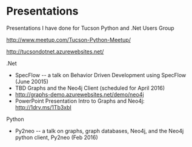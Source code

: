# Presentations
Presentations I have done for Tucson Python and .Net Users Group

http://www.meetup.com/Tucson-Python-Meetup/

http://tucsondotnet.azurewebsites.net/

.Net

* SpecFlow -- a talk on Behavior Driven Development using SpecFlow (June 20015)
* TBD Graphs and the Neo4j Client (scheduled for April 2016)
*   http://graphs-demo.azurewebsites.net/demo/neo4j
*   PowerPoint Presentation Intro to Graphs and Neo4j:  http://1drv.ms/1Tb3xbI

Python

* Py2neo -- a talk on graphs, graph databases, Neo4j, and the Neo4j python client, Py2neo (Feb 2016)
